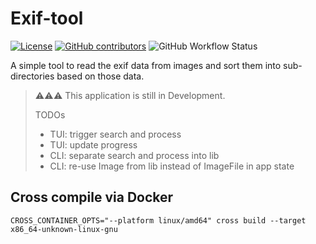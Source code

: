 # Exif-tool

[![License](https://img.shields.io/github/license/thebino/exif-sorter?style=for-the-badge)](./LICENSE.md)
[![GitHub contributors](https://img.shields.io/github/contributors/thebino/exif-sorter?color=success&style=for-the-badge)](https://github.com/photos-network/core/graphs/contributors)
![GitHub Workflow Status](https://img.shields.io/github/actions/workflow/status/thebino/exif-sorter/ci.yaml?style=for-the-badge)


A simple tool to read the exif data from images and sort them into sub-directories based on those data.


> ⚠️⚠️⚠️
> This application is still in Development.
>
> TODOs
> * TUI: trigger search and process
> * TUI: update progress
> * CLI: separate search and process into lib
> * CLI: re-use Image from lib instead of ImageFile in app state

## Cross compile via Docker
```shell
CROSS_CONTAINER_OPTS="--platform linux/amd64" cross build --target x86_64-unknown-linux-gnu
```
